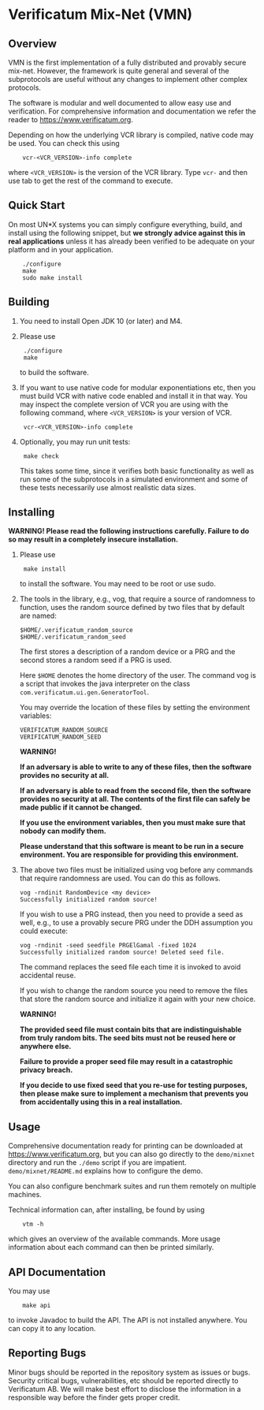 # Verificatum Mix-Net (VMN)

## Overview

VMN is the first implementation of a fully distributed and provably
secure mix-net. However, the framework is quite general and several of
the subprotocols are useful without any changes to implement other
complex protocols.

The software is modular and well documented to allow easy use and
verification. For comprehensive information and documentation we refer
the reader to https://www.verificatum.org.

Depending on how the underlying VCR library is compiled, native code
may be used. You can check this using

        vcr-<VCR_VERSION>-info complete

where `<VCR_VERSION>` is the version of the VCR library. Type `vcr-`
and then use tab to get the rest of the command to execute.

## Quick Start

On most UN*X systems you can simply configure everything, build, and
install using the following snippet, but **we strongly advice against
this in real applications** unless it has already been verified to be
adequate on your platform and in your application.

        ./configure
        make
        sudo make install


## Building

1. You need to install Open JDK 10 (or later) and M4.

2. Please use

        ./configure
        make

   to build the software.

3. If you want to use native code for modular exponentiations etc,
   then you must build VCR with native code enabled and install it in
   that way. You may inspect the complete version of VCR you are using
   with the following command, where `<VCR_VERSION>` is your version
   of VCR.

        vcr-<VCR_VERSION>-info complete

4. Optionally, you may run unit tests:

        make check

   This takes some time, since it verifies both basic functionality as
   well as run some of the subprotocols in a simulated environment and
   some of these tests necessarily use almost realistic data sizes.


## Installing

   **WARNING! Please read the following instructions
     carefully. Failure to do so may result in a completely insecure
     installation.**

1. Please use

        make install

   to install the software. You may need to be root or use sudo.

2. The tools in the library, e.g., vog, that require a source of
   randomness to function, uses the random source defined by two files
   that by default are named:

       $HOME/.verificatum_random_source
       $HOME/.verificatum_random_seed

   The first stores a description of a random device or a PRG and the
   second stores a random seed if a PRG is used.

   Here `$HOME` denotes the home directory of the user. The command
   vog is a script that invokes the java interpreter on the class
   `com.verificatum.ui.gen.GeneratorTool`.

   You may override the location of these files by setting the
   environment variables:

       VERIFICATUM_RANDOM_SOURCE
       VERIFICATUM_RANDOM_SEED

   **WARNING!**

   **If an adversary is able to write to any of these files, then the
     software provides no security at all.**

   **If an adversary is able to read from the second file, then the
     software provides no security at all. The contents of the first
     file can safely be made public if it cannot be changed.**

   **If you use the environment variables, then you must make sure
     that nobody can modify them.**

   **Please understand that this software is meant to be run in a
     secure environment. You are responsible for providing this
     environment.**

3. The above two files must be initialized using vog before any
   commands that require randomness are used. You can do this as
   follows.

       vog -rndinit RandomDevice <my device>
       Successfully initialized random source!

   If you wish to use a PRG instead, then you need to provide a seed
   as well, e.g., to use a provably secure PRG under the DDH
   assumption you could execute:

       vog -rndinit -seed seedfile PRGElGamal -fixed 1024
       Successfully initialized random source! Deleted seed file.

   The command replaces the seed file each time it is invoked to avoid
   accidental reuse.

   If you wish to change the random source you need to remove the
   files that store the random source and initialize it again with
   your new choice.

   **WARNING!**

   **The provided seed file must contain bits that are
     indistinguishable from truly random bits. The seed bits must not
     be reused here or anywhere else.**

   **Failure to provide a proper seed file may result in a
     catastrophic privacy breach.**

   **If you decide to use fixed seed that you re-use for testing
     purposes, then please make sure to implement a mechanism that
     prevents you from accidentally using this in a real
     installation.**

## Usage

Comprehensive documentation ready for printing can be downloaded at
https://www.verificatum.org, but you can also go directly to the
`demo/mixnet` directory and run the `./demo` script if you are
impatient. `demo/mixnet/README.md` explains how to configure the demo.

You can also configure benchmark suites and run them remotely on
multiple machines.

Technical information can, after installing, be found by using

        vtm -h

which gives an overview of the available commands. More usage
information about each command can then be printed similarly.


## API Documentation

You may use

        make api

to invoke Javadoc to build the API. The API is not installed
anywhere. You can copy it to any location.


## Reporting Bugs

Minor bugs should be reported in the repository system as issues or
bugs. Security critical bugs, vulnerabilities, etc should be reported
directly to Verificatum AB. We will make best effort to disclose the
information in a responsible way before the finder gets proper credit.

